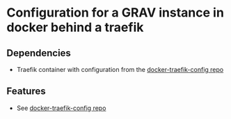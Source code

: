 # Configuration for a GRAV instance in docker behind a traefik
## Dependencies
- Traefik container with configuration from the [docker-traefik-config repo](https://github.com/Schw3pps/docker-traefik-config)
## Features
- See [docker-traefik-config repo](https://github.com/Schw3pps/docker-traefik-config)
